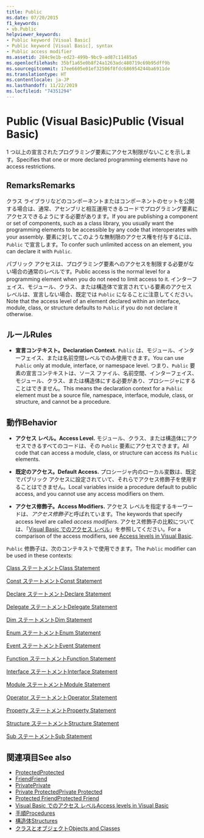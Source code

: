 ```yaml
---
title: Public
ms.date: 07/20/2015
f1_keywords:
- vb.Public
helpviewer_keywords:
- Public keyword [Visual Basic]
- Public keyword [Visual Basic], syntax
- Public access modifier
ms.assetid: 284c9e1b-ed23-499b-9bc9-ad87c11485a5
ms.openlocfilehash: 35bf1a65e0b8f24a1263adc480719c69b95dff9b
ms.sourcegitcommit: 17ee6605e01ef32506f8fdc686954244ba6911de
ms.translationtype: HT
ms.contentlocale: ja-JP
ms.lasthandoff: 11/22/2019
ms.locfileid: "74351294"
---
```

# <a name="public-visual-basic"></a><span data-ttu-id="ae2ea-102">Public (Visual Basic)</span><span class="sxs-lookup"><span data-stu-id="ae2ea-102">Public (Visual Basic)</span></span>
<span data-ttu-id="ae2ea-103">1 つ以上の宣言されたプログラミング要素にアクセス制限がないことを示します。</span><span class="sxs-lookup"><span data-stu-id="ae2ea-103">Specifies that one or more declared programming elements have no access restrictions.</span></span>  
  
## <a name="remarks"></a><span data-ttu-id="ae2ea-104">Remarks</span><span class="sxs-lookup"><span data-stu-id="ae2ea-104">Remarks</span></span>  
 <span data-ttu-id="ae2ea-105">クラス ライブラリなどのコンポーネントまたはコンポーネントのセットを公開する場合は、通常、アセンブリと相互運用できるコードでプログラミング要素にアクセスできるようにする必要があります。</span><span class="sxs-lookup"><span data-stu-id="ae2ea-105">If you are publishing a component or set of components, such as a class library, you usually want the programming elements to be accessible by any code that interoperates with your assembly.</span></span> <span data-ttu-id="ae2ea-106">要素に対してこのような無制限のアクセス権を付与するには、`Public` で宣言します。</span><span class="sxs-lookup"><span data-stu-id="ae2ea-106">To confer such unlimited access on an element, you can declare it with `Public`.</span></span>  
  
 <span data-ttu-id="ae2ea-107">パブリック アクセスは、プログラミング要素へのアクセスを制限する必要がない場合の通常のレベルです。</span><span class="sxs-lookup"><span data-stu-id="ae2ea-107">Public access is the normal level for a programming element when you do not need to limit access to it.</span></span> <span data-ttu-id="ae2ea-108">インターフェイス、モジュール、クラス、または構造体で宣言されている要素のアクセス レベルは、宣言しない場合、既定では `Public` になることに注意してください。</span><span class="sxs-lookup"><span data-stu-id="ae2ea-108">Note that the access level of an element declared within an interface, module, class, or structure defaults to `Public` if you do not declare it otherwise.</span></span>  
  
## <a name="rules"></a><span data-ttu-id="ae2ea-109">ルール</span><span class="sxs-lookup"><span data-stu-id="ae2ea-109">Rules</span></span>  
  
- <span data-ttu-id="ae2ea-110">**宣言コンテキスト。**</span><span class="sxs-lookup"><span data-stu-id="ae2ea-110">**Declaration Context.**</span></span> <span data-ttu-id="ae2ea-111">`Public` は、モジュール、インターフェイス、または名前空間レベルでのみ使用できます。</span><span class="sxs-lookup"><span data-stu-id="ae2ea-111">You can use `Public` only at module, interface, or namespace level.</span></span> <span data-ttu-id="ae2ea-112">つまり、`Public` 要素の宣言コンテキストは、ソース ファイル、名前空間、インターフェイス、モジュール、クラス、または構造体にする必要があり、プロシージャにすることはできません。</span><span class="sxs-lookup"><span data-stu-id="ae2ea-112">This means the declaration context for a `Public` element must be a source file, namespace, interface, module, class, or structure, and cannot be a procedure.</span></span>  
  
## <a name="behavior"></a><span data-ttu-id="ae2ea-113">動作</span><span class="sxs-lookup"><span data-stu-id="ae2ea-113">Behavior</span></span>  
  
- <span data-ttu-id="ae2ea-114">**アクセス レベル。**</span><span class="sxs-lookup"><span data-stu-id="ae2ea-114">**Access Level.**</span></span> <span data-ttu-id="ae2ea-115">モジュール、クラス、または構造体にアクセスできるすべてのコードは、その `Public` 要素にアクセスできます。</span><span class="sxs-lookup"><span data-stu-id="ae2ea-115">All code that can access a module, class, or structure can access its `Public` elements.</span></span>  
  
- <span data-ttu-id="ae2ea-116">**既定のアクセス。**</span><span class="sxs-lookup"><span data-stu-id="ae2ea-116">**Default Access.**</span></span> <span data-ttu-id="ae2ea-117">プロシージャ内のローカル変数は、既定でパブリック アクセスに設定されていて、それらでアクセス修飾子を使用することはできません。</span><span class="sxs-lookup"><span data-stu-id="ae2ea-117">Local variables inside a procedure default to public access, and you cannot use any access modifiers on them.</span></span>  
  
- <span data-ttu-id="ae2ea-118">**アクセス修飾子。**</span><span class="sxs-lookup"><span data-stu-id="ae2ea-118">**Access Modifiers.**</span></span> <span data-ttu-id="ae2ea-119">アクセス レベルを指定するキーワードは、*アクセス修飾子*と呼ばれています。</span><span class="sxs-lookup"><span data-stu-id="ae2ea-119">The keywords that specify access level are called *access modifiers*.</span></span> <span data-ttu-id="ae2ea-120">アクセス修飾子の比較については、「[Visual Basic でのアクセス レベル](../../../visual-basic/programming-guide/language-features/declared-elements/access-levels.md)」を参照してください。</span><span class="sxs-lookup"><span data-stu-id="ae2ea-120">For a comparison of the access modifiers, see [Access levels in Visual Basic](../../../visual-basic/programming-guide/language-features/declared-elements/access-levels.md).</span></span>  
  
 <span data-ttu-id="ae2ea-121">`Public` 修飾子は、次のコンテキストで使用できます。</span><span class="sxs-lookup"><span data-stu-id="ae2ea-121">The `Public` modifier can be used in these contexts:</span></span>  
  
 [<span data-ttu-id="ae2ea-122">Class ステートメント</span><span class="sxs-lookup"><span data-stu-id="ae2ea-122">Class Statement</span></span>](../../../visual-basic/language-reference/statements/class-statement.md)  
  
 [<span data-ttu-id="ae2ea-123">Const ステートメント</span><span class="sxs-lookup"><span data-stu-id="ae2ea-123">Const Statement</span></span>](../../../visual-basic/language-reference/statements/const-statement.md)  
  
 [<span data-ttu-id="ae2ea-124">Declare ステートメント</span><span class="sxs-lookup"><span data-stu-id="ae2ea-124">Declare Statement</span></span>](../../../visual-basic/language-reference/statements/declare-statement.md)  
  
 [<span data-ttu-id="ae2ea-125">Delegate ステートメント</span><span class="sxs-lookup"><span data-stu-id="ae2ea-125">Delegate Statement</span></span>](../../../visual-basic/language-reference/statements/delegate-statement.md)  
  
 [<span data-ttu-id="ae2ea-126">Dim ステートメント</span><span class="sxs-lookup"><span data-stu-id="ae2ea-126">Dim Statement</span></span>](../../../visual-basic/language-reference/statements/dim-statement.md)  
  
 [<span data-ttu-id="ae2ea-127">Enum ステートメント</span><span class="sxs-lookup"><span data-stu-id="ae2ea-127">Enum Statement</span></span>](../../../visual-basic/language-reference/statements/enum-statement.md)  
  
 [<span data-ttu-id="ae2ea-128">Event ステートメント</span><span class="sxs-lookup"><span data-stu-id="ae2ea-128">Event Statement</span></span>](../../../visual-basic/language-reference/statements/event-statement.md)  
  
 [<span data-ttu-id="ae2ea-129">Function ステートメント</span><span class="sxs-lookup"><span data-stu-id="ae2ea-129">Function Statement</span></span>](../../../visual-basic/language-reference/statements/function-statement.md)  
  
 [<span data-ttu-id="ae2ea-130">Interface ステートメント</span><span class="sxs-lookup"><span data-stu-id="ae2ea-130">Interface Statement</span></span>](../../../visual-basic/language-reference/statements/interface-statement.md)  
  
 [<span data-ttu-id="ae2ea-131">Module ステートメント</span><span class="sxs-lookup"><span data-stu-id="ae2ea-131">Module Statement</span></span>](../../../visual-basic/language-reference/statements/module-statement.md)  
  
 [<span data-ttu-id="ae2ea-132">Operator ステートメント</span><span class="sxs-lookup"><span data-stu-id="ae2ea-132">Operator Statement</span></span>](../../../visual-basic/language-reference/statements/operator-statement.md)  
  
 [<span data-ttu-id="ae2ea-133">Property ステートメント</span><span class="sxs-lookup"><span data-stu-id="ae2ea-133">Property Statement</span></span>](../../../visual-basic/language-reference/statements/property-statement.md)  
  
 [<span data-ttu-id="ae2ea-134">Structure ステートメント</span><span class="sxs-lookup"><span data-stu-id="ae2ea-134">Structure Statement</span></span>](../../../visual-basic/language-reference/statements/structure-statement.md)  
  
 [<span data-ttu-id="ae2ea-135">Sub ステートメント</span><span class="sxs-lookup"><span data-stu-id="ae2ea-135">Sub Statement</span></span>](../../../visual-basic/language-reference/statements/sub-statement.md)  
  
## <a name="see-also"></a><span data-ttu-id="ae2ea-136">関連項目</span><span class="sxs-lookup"><span data-stu-id="ae2ea-136">See also</span></span>

- [<span data-ttu-id="ae2ea-137">Protected</span><span class="sxs-lookup"><span data-stu-id="ae2ea-137">Protected</span></span>](../../../visual-basic/language-reference/modifiers/protected.md)
- [<span data-ttu-id="ae2ea-138">Friend</span><span class="sxs-lookup"><span data-stu-id="ae2ea-138">Friend</span></span>](../../../visual-basic/language-reference/modifiers/friend.md)
- [<span data-ttu-id="ae2ea-139">Private</span><span class="sxs-lookup"><span data-stu-id="ae2ea-139">Private</span></span>](../../../visual-basic/language-reference/modifiers/private.md)
- [<span data-ttu-id="ae2ea-140">Private Protected</span><span class="sxs-lookup"><span data-stu-id="ae2ea-140">Private Protected</span></span>](private-protected.md)
- [<span data-ttu-id="ae2ea-141">Protected Friend</span><span class="sxs-lookup"><span data-stu-id="ae2ea-141">Protected Friend</span></span>](protected-friend.md)
- [<span data-ttu-id="ae2ea-142">Visual Basic でのアクセス レベル</span><span class="sxs-lookup"><span data-stu-id="ae2ea-142">Access levels in Visual Basic</span></span>](../../../visual-basic/programming-guide/language-features/declared-elements/access-levels.md)
- [<span data-ttu-id="ae2ea-143">手順</span><span class="sxs-lookup"><span data-stu-id="ae2ea-143">Procedures</span></span>](../../../visual-basic/programming-guide/language-features/procedures/index.md)
- [<span data-ttu-id="ae2ea-144">構造体</span><span class="sxs-lookup"><span data-stu-id="ae2ea-144">Structures</span></span>](../../../visual-basic/programming-guide/language-features/data-types/structures.md)
- [<span data-ttu-id="ae2ea-145">クラスとオブジェクト</span><span class="sxs-lookup"><span data-stu-id="ae2ea-145">Objects and Classes</span></span>](../../../visual-basic/programming-guide/language-features/objects-and-classes/index.md)
